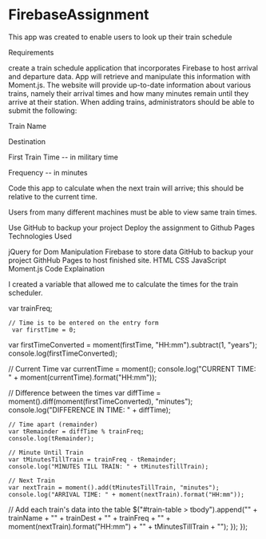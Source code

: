 # FirebaseAssignment

This app was created to enable users to look up their train schedule

Requirements

create a train schedule application that incorporates Firebase to host arrival and departure data.
App will retrieve and manipulate this information with Moment.js.
The website will provide up-to-date information about various trains, namely their arrival times and how many minutes remain until they arrive at their station.
When adding trains, administrators should be able to submit the following:

Train Name

Destination

First Train Time -- in military time

Frequency -- in minutes

Code this app to calculate when the next train will arrive; this should be relative to the current time.

Users from many different machines must be able to view same train times.

Use GitHub to backup your project
Deploy the assignment to Github Pages
Technologies Used

jQuery for Dom Manipulation
Firebase to store data
GitHub to backup your project
GithHub Pages to host finished site.
HTML
CSS
JavaScript
Moment.js
Code Explaination

I created a variable that allowed me to calculate the times for the train scheduler.

var trainFreq;

	// Time is to be entered on the entry form
	 var firstTime = 0;

   var firstTimeConverted = moment(firstTime, "HH:mm").subtract(1, "years");
    console.log(firstTimeConverted);

  // Current Time
    var currentTime = moment();
    console.log("CURRENT TIME: " + moment(currentTime).format("HH:mm"));

  // Difference between the times
	var diffTime = moment().diff(moment(firstTimeConverted), "minutes");
	console.log("DIFFERENCE IN TIME: " + diffTime);

	// Time apart (remainder)
    var tRemainder = diffTime % trainFreq;
    console.log(tRemainder);

    // Minute Until Train
    var tMinutesTillTrain = trainFreq - tRemainder;
    console.log("MINUTES TILL TRAIN: " + tMinutesTillTrain);

    // Next Train
    var nextTrain = moment().add(tMinutesTillTrain, "minutes");
    console.log("ARRIVAL TIME: " + moment(nextTrain).format("HH:mm"));


  // Add each train's data into the table
  $("#train-table > tbody").append("<tr><td>" + trainName + "</td><td>" + trainDest + "</td><td>" + trainFreq + 
   "</td><td>" + moment(nextTrain).format("HH:mm") + "</td><td>" + tMinutesTillTrain + "</td></tr>");
});
});